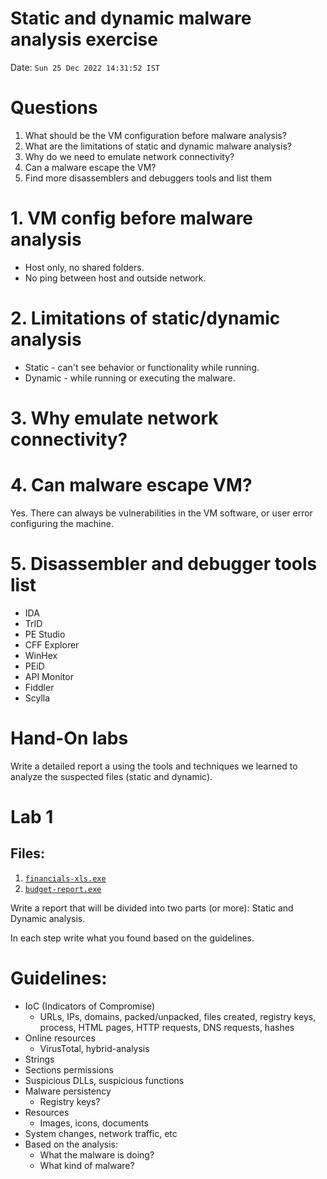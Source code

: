 # Static and dynamic malware analysis exercise

Date: `Sun 25 Dec 2022 14:31:52 IST`

# Questions

1. What should be the VM configuration before malware analysis?
2. What are the limitations of static and dynamic malware analysis?
3. Why do we need to emulate network connectivity?
4. Can a malware escape the VM?
5. Find more disassemblers and debuggers tools and list them

# 1. VM config before malware analysis

- Host only, no shared folders.
- No ping between host and outside network.

# 2. Limitations of static/dynamic analysis

- Static -  can't see behavior or functionality while running.
- Dynamic - while running or executing the malware.

# 3. Why emulate network connectivity?

# 4. Can malware escape VM?

Yes. There can always be vulnerabilities in the VM software, or user error configuring the machine.

# 5. Disassembler and debugger tools list

- IDA 
- TrID
- PE Studio
- CFF Explorer
- WinHex
- PEiD
- API Monitor
- Fiddler
- Scylla

# Hand-On labs

Write a detailed report a using the tools and techniques we learned to analyze
the suspected files (static and dynamic).

# Lab 1

## Files:

1) [`financials-xls.exe`](../2022-12-26/financials-xls.exe.md)
2) [`budget-report.exe`](budget-report.exe.md)

Write a report that will be divided into two parts (or more): Static and Dynamic
analysis.

In each step write what you found based on the guidelines.

# Guidelines:

- IoC (Indicators of Compromise)
    - URLs, IPs, domains, packed/unpacked, files created, registry keys, process, HTML pages, HTTP requests, DNS requests, hashes
- Online resources
    - VirusTotal, hybrid-analysis
- Strings
- Sections permissions
- Suspicious DLLs, suspicious functions
- Malware persistency
    - Registry keys?
- Resources
    - Images, icons, documents
- System changes, network traffic, etc
- Based on the analysis:
    - What the malware is doing?
    - What kind of malware?
